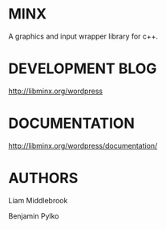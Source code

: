 MINX
====

A graphics and input wrapper library for c++.

DEVELOPMENT BLOG
===

http://libminx.org/wordpress

DOCUMENTATION
===

http://libminx.org/wordpress/documentation/

AUTHORS
====

Liam Middlebrook

Benjamin Pylko
